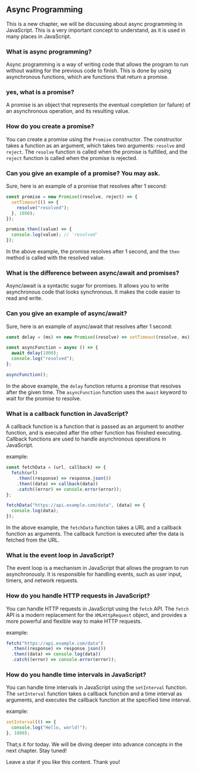 ## Async Programming

This is a new chapter, we will be discussing about async programming in JavaScript. This is a very important concept to understand, as it is used in many places in JavaScript.

### What is async programming?

Async programming is a way of writing code that allows the program to run without waiting for the previous code to finish. This is done by using asynchronous functions, which are functions that return a promise.

### yes, what is a promise?

A promise is an object that represents the eventual completion (or failure) of an asynchronous operation, and its resulting value.

### How do you create a promise?

You can create a promise using the `Promise` constructor. The constructor takes a function as an argument, which takes two arguments: `resolve` and `reject`. The `resolve` function is called when the promise is fulfilled, and the `reject` function is called when the promise is rejected.

### Can you give an example of a promise? You may ask.

Sure, here is an example of a promise that resolves after 1 second:

```javascript
const promise = new Promise((resolve, reject) => {
  setTimeout(() => {
    resolve("resolved");
  }, 1000);
});

promise.then((value) => {
  console.log(value); // 'resolved'
});
```

In the above example, the promise resolves after 1 second, and the `then` method is called with the resolved value.

### What is the difference between async/await and promises?

Async/await is a syntactic sugar for promises. It allows you to write asynchronous code that looks synchronous. It makes the code easier to read and write.

### Can you give an example of async/await?

Sure, here is an example of async/await that resolves after 1 second:

```javascript
const delay = (ms) => new Promise((resolve) => setTimeout(resolve, ms));

const asyncFunction = async () => {
  await delay(1000);
  console.log("resolved");
};

asyncFunction();
```

In the above example, the `delay` function returns a promise that resolves after the given time. The `asyncFunction` function uses the `await` keyword to wait for the promise to resolve.

### What is a callback function in JavaScript?

A callback function is a function that is passed as an argument to another function, and is executed after the other function has finished executing. Callback functions are used to handle asynchronous operations in JavaScript.

example:

```javascript
const fetchData = (url, callback) => {
  fetch(url)
    .then((response) => response.json())
    .then((data) => callback(data))
    .catch((error) => console.error(error));
};

fetchData("https://api.example.com/data", (data) => {
  console.log(data);
});
```

In the above example, the `fetchData` function takes a URL and a callback function as arguments. The callback function is executed after the data is fetched from the URL.

### What is the event loop in JavaScript?

The event loop is a mechanism in JavaScript that allows the program to run asynchronously. It is responsible for handling events, such as user input, timers, and network requests.

### How do you handle HTTP requests in JavaScript?

You can handle HTTP requests in JavaScript using the `fetch` API. The `fetch` API is a modern replacement for the `XMLHttpRequest` object, and provides a more powerful and flexible way to make HTTP requests.

example:

```javascript
fetch("https://api.example.com/data")
  .then((response) => response.json())
  .then((data) => console.log(data))
  .catch((error) => console.error(error));
```

### How do you handle time intervals in JavaScript?

You can handle time intervals in JavaScript using the `setInterval` function. The `setInterval` function takes a callback function and a time interval as arguments, and executes the callback function at the specified time interval.

example:

```javascript
setInterval(() => {
  console.log("Hello, world!");
}, 1000);
```

That;s it for today. We will be diving deeper into advance concepts in the next chapter. Stay tuned!

Leave a star if you like this content. Thank you!
